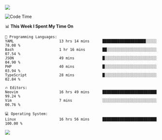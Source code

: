 <!-- [![Top Langs](https://github-readme-stats.vercel.app/api/top-langs/?username=gagahsyuja&theme=dracula&hide_border=true&border_radius=7)](https://github.com/anuraghazra/github-readme-stats) -->

![](https://komarev.com/ghpvc/?username=gagahsyuja&color=orange)

<!--START_SECTION:waka-->
![Code Time](http://img.shields.io/badge/Code%20Time-1%2C560%20hrs%2038%20mins-blue)

📊 **This Week I Spent My Time On** 

```text
💬 Programming Languages: 
YAML                     13 hrs 14 mins      ████████████████████░░░░░   78.08 % 
Bash                     1 hr 16 mins        ██░░░░░░░░░░░░░░░░░░░░░░░   07.54 % 
JSON                     49 mins             █░░░░░░░░░░░░░░░░░░░░░░░░   04.90 % 
PHP                      40 mins             █░░░░░░░░░░░░░░░░░░░░░░░░   03.94 % 
TypeScript               28 mins             █░░░░░░░░░░░░░░░░░░░░░░░░   02.84 % 

🔥 Editors: 
Neovim                   16 hrs 49 mins      █████████████████████████   99.24 % 
Vim                      7 mins              ░░░░░░░░░░░░░░░░░░░░░░░░░   00.76 % 

💻 Operating System: 
Linux                    16 hrs 56 mins      █████████████████████████   100.00 % 
```


<!--END_SECTION:waka-->

![](https://hit.yhype.me/github/profile?account_id=96577465)
